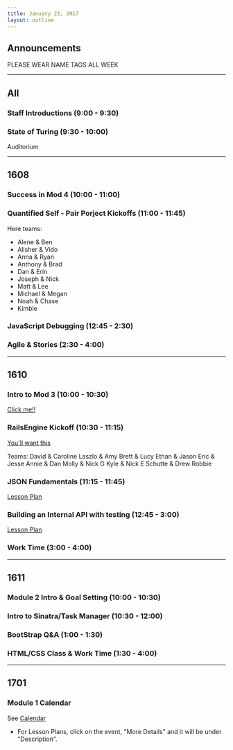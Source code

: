 ```yaml
---
title: January 23, 2017
layout: outline
---
```


## Announcements

PLEASE WEAR NAME TAGS ALL WEEK

***

## All

### Staff Introductions (9:00 - 9:30)

### State of Turing (9:30 - 10:00)

Auditorium

***

## 1608

### Success in Mod 4 (10:00 - 11:00)

### Quantified Self - Pair Porject Kickoffs (11:00 - 11:45)

Here teams:

* Alene & Ben
* Alisher & Vido
* Anna & Ryan
* Anthony & Brad
* Dan & Erin
* Joseph & Nick
* Matt & Lee
* Michael & Megan
* Noah & Chase
* Kimble

### JavaScript Debugging (12:45 - 2:30)

### Agile & Stories (2:30 - 4:00)

***

## 1610

### Intro to Mod 3 (10:00 - 10:30)

[Click me!!](../module3/lessons/intro_mod_three)

### RailsEngine Kickoff (10:30 - 11:15)

[You'll want this](../module3/projects/rails_engine)

Teams: 
David & Caroline
Laszlo & Amy
Brett & Lucy
Ethan & Jason
Eric & Jesse
Annie & Dan
Molly & Nick G
Kyle & Nick E
Schutte & Drew
Robbie

### JSON Fundamentals (11:15 - 11:45)

[Lesson Plan](../module3/lessons/json_fundementals)

### Building an Internal API with testing (12:45 - 3:00)

[Lesson Plan](../module3/lessons/building_an_api)

### Work Time (3:00 - 4:00)

***

## 1611

### Module 2 Intro & Goal Setting (10:00 - 10:30)

### Intro to Sinatra/Task Manager (10:30 - 12:00)

### BootStrap Q&A (1:00 - 1:30)

### HTML/CSS Class & Work Time (1:30 - 4:00)

***

## 1701

### Module 1 Calendar

See [Calendar](http://bit.ly/2k6ksyH)

-   For Lesson Plans, click on the event, "More Details" and it will be under "Description".  
